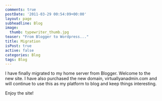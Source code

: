 ```yaml
---
comments: true
postDate: '2011-03-29 00:54:09+00:00'
layout: page
subheadline: Blog
image:
  thumb: typewriter_thumb.jpg
teaser: "From Blogger to Wordpress..."
title: Migration
isPost: true
active: false
categories: Blog
tags: Blog
---
```


I have finally migrated to my home server from Blogger. Welcome to the new site. I have also purchased the new domain, virtuallyanadmin.com and will continue to use this as my platform to blog and keep things interesting.

Enjoy the site!
